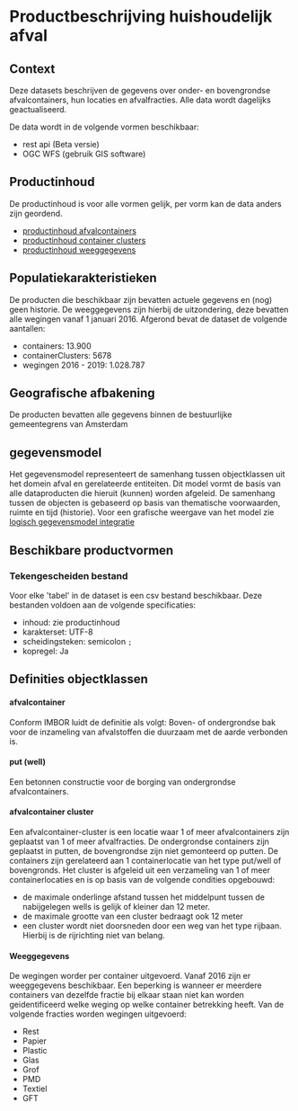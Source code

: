 # Productbeschrijving huishoudelijk afval

## Context
Deze datasets beschrijven de gegevens over onder- en bovengrondse afvalcontainers, hun locaties en afvalfracties.
Alle data wordt dagelijks geactualiseerd.

De data wordt in de volgende vormen beschikbaar:
- rest api (Beta versie)
- OGC WFS (gebruik GIS software)

  
## Productinhoud
De productinhoud is voor alle vormen gelijk, per vorm kan de data anders zijn geordend.

 - [productinhoud afvalcontainers](productinhoud_afvalcontainers.md)
 - [productinhoud container clusters](productinhoud_afvalcontainer_clusters.md)
 - [productinhoud weeggegevens](productinhoud_afval_wegingen.md)

## Populatiekarakteristieken
De producten die beschikbaar zijn bevatten actuele gegevens en (nog) geen historie. De weeggegevens zijn hierbij de uitzondering, deze bevatten alle wegingen vanaf 1 januari 2016.
Afgerond bevat de dataset de volgende aantallen:
 - containers: 13.900
 - containerClusters: 5678
 - wegingen 2016 - 2019: 1.028.787

## Geografische afbakening
De producten bevatten alle gegevens binnen de bestuurlijke gemeentegrens van Amsterdam

## gegevensmodel
Het gegevensmodel representeert de samenhang tussen objectklassen uit het domein afval en gerelateerde entiteiten. Dit model vormt de basis van alle dataproducten die hieruit (kunnen) worden afgeleid.
De samenhang tussen de objecten is gebaseerd op basis van thematische voorwaarden, ruimte en tijd (historie).
Voor een grafische weergave van het model zie [logisch gegevensmodel integratie](logisch_gegevensmodel_integratie.md)

## Beschikbare productvormen

### Tekengescheiden bestand
Voor elke 'tabel' in de dataset is een csv bestand beschikbaar. Deze bestanden voldoen aan de volgende specificaties:
- inhoud: zie productinhoud
- karakterset: UTF-8
- scheidingsteken: semicolon `;`
- kopregel: Ja

## Definities objectklassen


#### afvalcontainer
Conform IMBOR luidt de definitie als volgt:
Boven- of ondergrondse bak voor de inzameling van afvalstoffen die duurzaam met de aarde verbonden is.

#### put (well)
Een betonnen constructie voor de borging van ondergrondse afvalcontainers.

#### afvalcontainer cluster
Een afvalcontainer-cluster is een locatie waar 1 of meer afvalcontainers zijn geplaatst van 1 of meer afvalfracties.
De ondergrondse containers zijn geplaatst in putten, de bovengrondse zijn niet gemonteerd op putten. De containers zijn gerelateerd aan 1 containerlocatie van het type put/well of bovengronds.
Het cluster is afgeleid uit een verzameling van 1 of meer containerlocaties en is op basis van de volgende condities opgebouwd:
 - de maximale onderlinge afstand tussen het middelpunt tussen de nabijgelegen wells is gelijk of kleiner dan 12 meter.
 - de maximale grootte van een cluster bedraagt ook 12 meter
 - een cluster wordt niet doorsneden door een weg van het type rijbaan. Hierbij is de rijrichting niet van belang.


#### Weeggegevens
De wegingen worder per container uitgevoerd. Vanaf 2016 zijn er weeggegevens beschikbaar.
Een beperking is wanneer er meerdere containers van dezelfde fractie bij elkaar staan niet kan worden geidentificeerd welke weging op welke container betrekking heeft.
Van de volgende fracties worden wegingen uitgevoerd:
 - Rest    
 - Papier  
 - Plastic 
 - Glas    
 - Grof    
 - PMD     
 - Textiel 
 - GFT     
